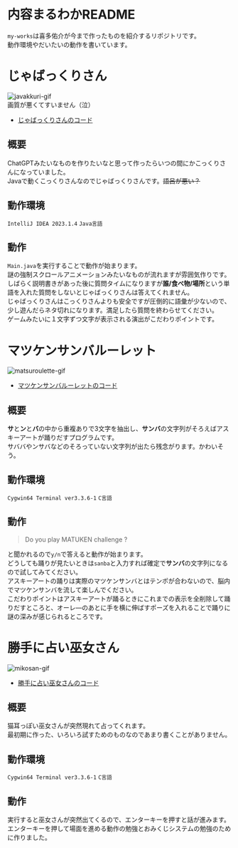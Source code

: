 # 内容まるわかREADME
`my-works`は喜多佑介が今まで作ったものを紹介するリポジトリです。  
動作環境やだいたいの動作を書いています。  
# じゃばっくりさん
![javakkuri-gif](https://github.com/KitaYuusuke/my-works/assets/117000159/b3725514-77ec-4eec-9021-7ac9f0b1b2a8)  
画質が悪くてすいません（泣）  
- [じゃばっくりさんのコード](https://github.com/KitaYuusuke/my-works/tree/main/Jabakkuri-san/Jabakkuri)  
## 概要
ChatGPTみたいなものを作りたいなと思って作ったらいつの間にかこっくりさんになっていました。  
Javaで動くこっくりさんなのでじゃばっくりさんです。~~語呂が悪い？~~  
## 動作環境
`IntelliJ IDEA 2023.1.4`
`Java言語`  
## 動作
`Main.java`を実行することで動作が始まります。  
謎の強制スクロールアニメーションみたいなものが流れますが雰囲気作りです。  
しばらく説明書きがあった後に質問タイムになりますが**誰/食べ物/場所**という単語を入れた質問をしないとじゃばっくりさんは答えてくれません。  
じゃばっくりさんはこっくりさんよりも安全ですが圧倒的に語彙が少ないので、少し遊んだらネタ切れになります。満足したら質問を終わらせてください。  
ゲームみたいに１文字ずつ文字が表示される演出がこだわりポイントです。  
# マツケンサンバルーレット
![matsuroulette-gif](https://github.com/KitaYuusuke/my-works/assets/117000159/5cc25ad0-fd3c-4061-b5c5-2753963748d5)  
- [マツケンサンバルーレットのコード](https://github.com/KitaYuusuke/my-works/tree/main/MatsukenSanba-Roulette)  
## 概要
**サ**と**ン**と**バ**の中から重複ありで3文字を抽出し、**サンバ**の文字列がそろえばアスキーアートが踊りだすプログラムです。  
サババやンサバなどのそろっていない文字列が出たら残念がります。かわいそう。  
## 動作環境
`Cygwin64 Terminal ver3.3.6-1`
`C言語`  
## 動作
> Do you play MATUKEN challenge ?

と聞かれるので`y/n`で答えると動作が始まります。  
どうしても踊りが見たいときは`sanba`と入力すれば確定で**サンバ**の文字列になるので試してみてください。  
アスキーアートの踊りは実際のマツケンサンバとはテンポが合わないので、脳内でマツケンサンバを流して楽しんでください。  
こだわりポイントはアスキーアートが踊るときにこれまでの表示を全削除して踊りだすところと、オーレ―のあとに手を横に伸ばすポーズを入れることで踊りに謎の深みが感じられるところです。  
# 勝手に占い巫女さん
![mikosan-gif](https://github.com/KitaYuusuke/my-works/assets/117000159/501dd0ac-c22d-4cd3-8587-8ca51deea4db)  
- [勝手に占い巫女さんのコード](https://github.com/KitaYuusuke/my-works/tree/main/Mikosan-Omikuzi)  
## 概要
猫耳っぽい巫女さんが突然現れて占ってくれます。  
最初期に作った、いろいろ試すためのものなのであまり書くことがありません。  
## 動作環境
`Cygwin64 Terminal ver3.3.6-1`
`C言語`  
## 動作
実行すると巫女さんが突然出てくるので、エンターキーを押すと話が進みます。  
エンターキーを押して場面を進める動作の勉強とおみくじシステムの勉強のために作りました。  